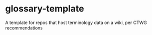 # glossary-template
A template for repos that host terminology data on a wiki, per CTWG recommendations
